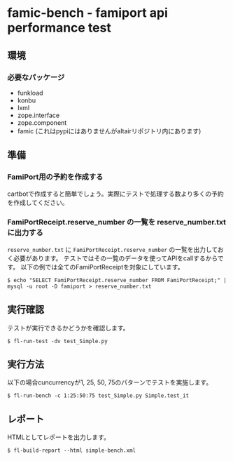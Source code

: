 # famic-bench - famiport api performance test

## 環境

### 必要なパッケージ

- funkload
- konbu
- lxml
- zope.interface
- zope.component
- famic (これはpypiにはありませんがaltairリポジトリ内にあります)

## 準備

### FamiPort用の予約を作成する

cartbotで作成すると簡単でしょう。実際にテストで処理する数より多くの予約を作成してください。

### FamiPortReceipt.reserve_number の一覧を reserve_number.txt に出力する

`reserve_number.txt` に `FamiPortReceipt.reserve_number` の一覧を出力しておく必要があります。
テストではその一覧のデータを使ってAPIをcallするからです。
以下の例では全てのFamiPortReceiptを対象にしています。

```
$ echo "SELECT FamiPortReceipt.reserve_number FROM FamiPortReceipt;" | mysql -u root -D famiport > reserve_number.txt
```

## 実行確認

テストが実行できるかどうかを確認します。

```
$ fl-run-test -dv test_Simple.py
```

## 実行方法

以下の場合cuncurrencyが1, 25, 50, 75のパターンでテストを実施します。

```
$ fl-run-bench -c 1:25:50:75 test_Simple.py Simple.test_it
```

## レポート

HTMLとしてレポートを出力します。

```
$ fl-build-report --html simple-bench.xml
```
